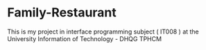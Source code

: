 # Family-Restaurant
This is my project in interface programming subject ( IT008 ) at the University Information of Technology - DHQG TPHCM 
